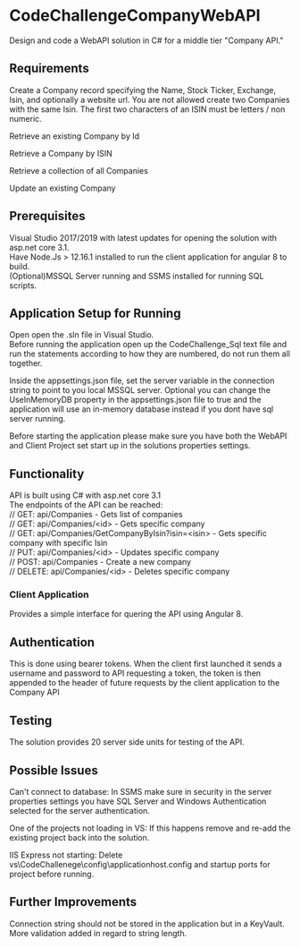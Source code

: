 # CodeChallengeCompanyWebAPI
Design and code a WebAPI solution in C# for a middle tier "Company API."

## Requirements
Create a Company record specifying the Name, Stock Ticker, Exchange, Isin, and optionally a website
url. You are not allowed create two Companies with the same Isin. The first two characters of an ISIN
must be letters / non numeric.

Retrieve an existing Company by Id

Retrieve a Company by ISIN

Retrieve a collection of all Companies

Update an existing Company

## Prerequisites
Visual Studio 2017/2019 with latest updates for opening the solution with asp.net core 3.1.  
Have Node.Js > 12.16.1 installed to run the client application for angular 8 to build.  
(Optional)MSSQL Server running and SSMS installed for running SQL scripts.  

## Application Setup for Running
Open open the .sln file in Visual Studio.  
Before running the application open up the CodeChallenge_Sql text file and run the statements according to how they are numbered, do not run them all together.

Inside the appsettings.json file, set the server variable in the connection string to point to you local MSSQL server.
Optional you can change the UseInMemoryDB property in the appsettings.json file to true and the application will use an in-memory database instead if you dont have sql server running.

Before starting the application please make sure you have both the WebAPI and Client Project set start up in the solutions properties settings.

## Functionality
API is built using C# with  asp.net core 3.1  
The endpoints of the API can be reached:  
// GET: api/Companies - Gets list of companies  
// GET: api/Companies/&lt;id&gt; - Gets specific company  
// GET: api/Companies/GetCompanyByIsin?isin=&lt;isin&gt; - Gets specific company with specific Isin  
// PUT: api/Companies/&lt;id&gt; - Updates specific company  
// POST: api/Companies - Create a new company  
// DELETE: api/Companies/&lt;id&gt; - Deletes specific company  
  
### Client Application
Provides a simple interface for quering the API using Angular 8.

## Authentication
This is done using bearer tokens. When the client first launched it sends a username and password to API requesting a token,
the token is then appended to the header of future requests by the client application to the Company API

## Testing
The solution provides 20 server side units for testing of the API.

## Possible Issues
Can't connect to database: In SSMS make sure in security in the server properties settings you have SQL Server and Windows Authentication selected for the server authentication.

One of the projects not loading in VS: If this happens remove and re-add the existing project back into the solution.  

IIS Express not starting: Delete vs\CodeChallenege\config\applicationhost.config and startup ports for project before running. 

## Further Improvements
Connection string should not be stored in the application but in a KeyVault.  
More validation added in regard to string length.
